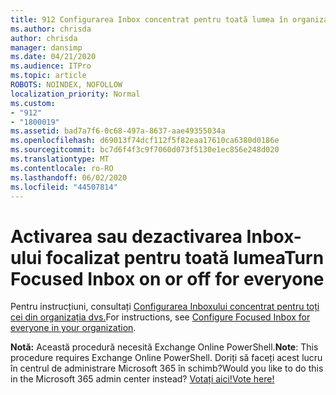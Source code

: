 ```yaml
---
title: 912 Configurarea Inbox concentrat pentru toată lumea în organizația dvs.
ms.author: chrisda
author: chrisda
manager: dansimp
ms.date: 04/21/2020
ms.audience: ITPro
ms.topic: article
ROBOTS: NOINDEX, NOFOLLOW
localization_priority: Normal
ms.custom:
- "912"
- "1800019"
ms.assetid: bad7a7f6-0c68-497a-8637-aae49355034a
ms.openlocfilehash: d69013f74dcf112f5f82eaa17610ca6380d0186e
ms.sourcegitcommit: bc7d6f4f3c9f7060d073f5130e1ec856e248d020
ms.translationtype: MT
ms.contentlocale: ro-RO
ms.lasthandoff: 06/02/2020
ms.locfileid: "44507814"
---
```

# <a name="turn-focused-inbox-on-or-off-for-everyone"></a><span data-ttu-id="b1c6d-102">Activarea sau dezactivarea Inbox-ului focalizat pentru toată lumea</span><span class="sxs-lookup"><span data-stu-id="b1c6d-102">Turn Focused Inbox on or off for everyone</span></span>

<span data-ttu-id="b1c6d-103">Pentru instrucțiuni, consultați [Configurarea Inboxului concentrat pentru toți cei din organizația dvs.](https://docs.microsoft.com/microsoft-365/admin/setup/configure-focused-inbox)</span><span class="sxs-lookup"><span data-stu-id="b1c6d-103">For instructions, see [Configure Focused Inbox for everyone in your organization](https://docs.microsoft.com/microsoft-365/admin/setup/configure-focused-inbox).</span></span>

<span data-ttu-id="b1c6d-104">**Notă:** Această procedură necesită Exchange Online PowerShell.</span><span class="sxs-lookup"><span data-stu-id="b1c6d-104">**Note**: This procedure requires Exchange Online PowerShell.</span></span> <span data-ttu-id="b1c6d-105">Doriți să faceți acest lucru în centrul de administrare Microsoft 365 în schimb?</span><span class="sxs-lookup"><span data-stu-id="b1c6d-105">Would you like to do this in the Microsoft 365 admin center instead?</span></span> [<span data-ttu-id="b1c6d-106">Votați aici!</span><span class="sxs-lookup"><span data-stu-id="b1c6d-106">Vote here!</span></span>](https://go.microsoft.com/fwlink/p/?linkid=862489)
